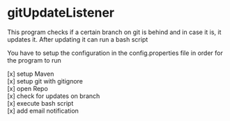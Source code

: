 # gitUpdateListener

This program checks if a certain branch on git is behind and in case it is, it updates it. 
After updating it can run a bash script

You have to setup the configuration in the config.properties file in order for the program to run

[x] setup Maven <br>
[x] setup git with gitignore <br>
[x] open Repo <br>
[x] check for updates on branch <br>
[x] execute bash script <br>
[x] add email notification <br>

